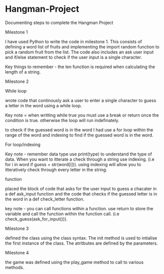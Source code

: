 # Hangman-Project
Documenting steps to complete the Hangman Project

Milestone 1 

I have used Python to write the code in milestone 1. This consists of defining a word list of fruits and implementing the import random function to pick a random fruit from the list. The code also includes an ask user input and if/else statement to check if the user input is a single character.

Key things to remember - the len function is required when calculating the length of a string.

Milestone 2

While loop

wrote code that continously ask a user to enter a single character to guess a letter in the word using a while loop. 

Key note = when writting while true you must use a break or return once the condition is true. otherwise the loop will run indefinately.

to check if the guessed word is in the word I had use a for loop within the range of the word and indexing to find if the guessed word is in the word.

For loop/indexing

Key note - remember data type use print(type) to understand the type of data. When you want to itterate a check through a string use indexing. (i.e for i in word if guess = str(word[i])). using indexing will allow you to itteratively check through every letter in the string. 


function

placed the block of code that asks for the user input to guess a chacater in a def ask_input function and the code that checks if the guessed letter is in the word in a def check_letter function.

key note - you can call functions within a function. use return to store the variable and call the function within the function call. (i.e check_guess(ask_for_input())). 

Milestone 3

defined the class using the class syntax. The init method is used to intialise the first instance of the class. The atritbutes are defined by the parameters.


Milestone 4

the game was defined using the play_game method to call to various methods.

